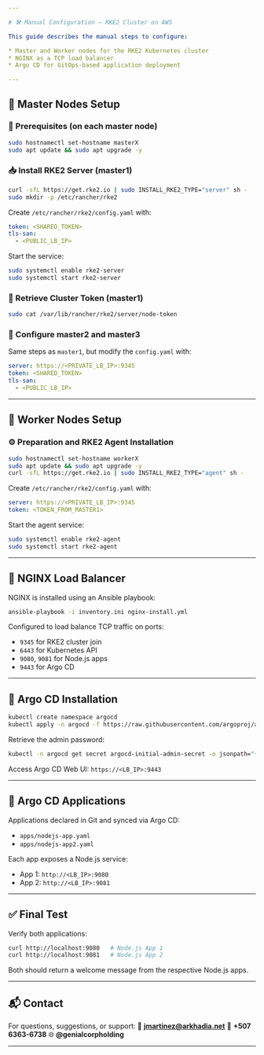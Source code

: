 ```yaml
---

# 🛠️ Manual Configuration – RKE2 Cluster on AWS

This guide describes the manual steps to configure:

* Master and Worker nodes for the RKE2 Kubernetes cluster
* NGINX as a TCP load balancer
* Argo CD for GitOps-based application deployment

---
```


## 🔹 Master Nodes Setup

### 🔧 Prerequisites (on each master node)

```bash
sudo hostnamectl set-hostname masterX
sudo apt update && sudo apt upgrade -y
```

### 📥 Install RKE2 Server (master1)

```bash
curl -sfL https://get.rke2.io | sudo INSTALL_RKE2_TYPE="server" sh -
sudo mkdir -p /etc/rancher/rke2
```

Create `/etc/rancher/rke2/config.yaml` with:

```yaml
token: <SHARED_TOKEN>
tls-san:
  - <PUBLIC_LB_IP>
```

Start the service:

```bash
sudo systemctl enable rke2-server
sudo systemctl start rke2-server
```

### 🔐 Retrieve Cluster Token (master1)

```bash
sudo cat /var/lib/rancher/rke2/server/node-token
```

### 🧩 Configure master2 and master3

Same steps as `master1`, but modify the `config.yaml` with:

```yaml
server: https://<PRIVATE_LB_IP>:9345
token: <SHARED_TOKEN>
tls-san:
  - <PUBLIC_LB_IP>
```

---

## 🔹 Worker Nodes Setup

### ⚙️ Preparation and RKE2 Agent Installation

```bash
sudo hostnamectl set-hostname workerX
sudo apt update && sudo apt upgrade -y
curl -sfL https://get.rke2.io | sudo INSTALL_RKE2_TYPE="agent" sh -
```

Create `/etc/rancher/rke2/config.yaml` with:

```yaml
server: https://<PRIVATE_LB_IP>:9345
token: <TOKEN_FROM_MASTER1>
```

Start the agent service:

```bash
sudo systemctl enable rke2-agent
sudo systemctl start rke2-agent
```

---

## 🔹 NGINX Load Balancer

NGINX is installed using an Ansible playbook:

```bash
ansible-playbook -i inventory.ini nginx-install.yml
```

Configured to load balance TCP traffic on ports:

* `9345` for RKE2 cluster join
* `6443` for Kubernetes API
* `9080`, `9081` for Node.js apps
* `9443` for Argo CD

---

## 🔹 Argo CD Installation

```bash
kubectl create namespace argocd
kubectl apply -n argocd -f https://raw.githubusercontent.com/argoproj/argo-cd/stable/manifests/install.yaml
```

Retrieve the admin password:

```bash
kubectl -n argocd get secret argocd-initial-admin-secret -o jsonpath="{.data.password}" | base64 -d
```

Access Argo CD Web UI:
`https://<LB_IP>:9443`

---

## 🔹 Argo CD Applications

Applications declared in Git and synced via Argo CD:

* `apps/nodejs-app.yaml`
* `apps/nodejs-app2.yaml`

Each app exposes a Node.js service:

* App 1: `http://<LB_IP>:9080`
* App 2: `http://<LB_IP>:9081`

---

## ✅ Final Test

Verify both applications:

```bash
curl http://localhost:9080   # Node.js App 1
curl http://localhost:9081   # Node.js App 2
```

Both should return a welcome message from the respective Node.js apps.

---

## 📬 Contact

For questions, suggestions, or support:
📧 **[jmartinez@arkhadia.net](mailto:jmartinez@arkhadia.net)**
📱 **+507 6363-6738**
🌐 **@genialcorpholding**

---
